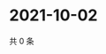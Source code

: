 # 2021-10-02

共 0 条

<!-- BEGIN WEIBO -->
<!-- 最后更新时间 Sat Oct 02 2021 18:12:01 GMT+0800 (China Standard Time) -->

<!-- END WEIBO -->
